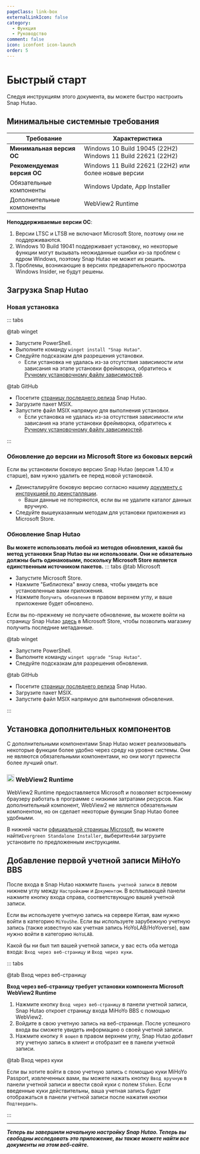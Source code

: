 ```yaml
---
pageClass: link-box
externalLinkIcon: false
category:
  - Функция
  - Руководство
comment: false
icon: iconfont icon-launch
order: 5
---
```


# Быстрый старт

Следуя инструкциям этого документа, вы можете быстро настроить Snap Hutao.

## <HopeIcon icon="iconfont icon-windows" size="1.7rem" color="rgb(0, 168, 232)" /> Минимальные системные требования

| Требование                  | Характеристика                                                   |
| --------------------------- | ---------------------------------------------------------------- |
| **Минимальная версия ОС**   | Windows 10 Build 19045 (22H2)<br/> Windows 11 Build 22621 (22H2) |
| **Рекомендуемая версия ОС** | Windows 11 Build 22621 (22H2) или более новые версии             |
| Обязательные компоненты     | Windows Update, App Installer                                    |
| Дополнительные компоненты   | WebView2 Runtime                                                 |

**Неподдерживаемые версии ОС**:

1. Версии LTSC и LTSB не включают Microsoft Store, поэтому они не поддерживаются.
2. Windows 10 Build 19041 поддерживает установку, но некоторые функции могут вызывать неожиданные ошибки из-за проблем с ядром Windows, поэтому Snap Hutao не может их решить.
3. Проблемы, возникающие в версиях предварительного просмотра Windows Insider, не будут решены.

## <HopeIcon icon="iconfont icon-cache" size="1.8rem" color="rgb(128, 161, 255)" /> Загрузка Snap Hutao

### Новая установка

::: tabs

@tab winget

- Запустите PowerShell.
- Выполните команду `winget install "Snap Hutao"`.
- Следуйте подсказкам для разрешения установки.
  - Если установка не удалась из-за отсутствия зависимости или зависания на этапе установки фреймворка, обратитесь к [Ручному установочному файлу зависимостей](advanced/dependency.md).

@tab GitHub

- Посетите [страницу последнего релиза](https://github.com/DGP-Studio/Snap.Hutao/releases/latest/) Snap Hutao.
- Загрузите пакет MSIX.
- Запустите файл MSIX напрямую для выполнения установки.
  - Если установка не удалась из-за отсутствия зависимости или зависания на этапе установки фреймворка, обратитесь к [Ручному установочному файлу зависимостей](advanced/dependency.md).

:::

### <HopeIcon icon="iconfont icon-refresh" size="1.5rem" color="rgb(127, 186, 0)" /> Обновление до версии из Microsoft Store из боковых версий

Если вы установили боковую версию Snap Hutao (версия 1.4.10 и старше), вам нужно удалить ее перед новой установкой.

- Деинсталируйте боковую версию согласно нашему [документу с инструкцией по деинсталляции](advanced/uninstall.html).
  - Ваши данные не потеряются, если вы не удалите каталог данных вручную.
- Следуйте вышеуказанным методам для установки приложения из Microsoft Store.

### <HopeIcon icon="iconfont icon-update" size="1.5rem" color="rgb(255, 185, 0)" /> Обновление Snap Hutao

**Вы можете использовать любой из методов обновления, какой бы метод установки Snap Hutao вы ни использовали. Они не обязательно должны быть одинаковыми, поскольку Microsoft Store является единственным источником пакетов.**
::: tabs
@tab Microsoft

- Запустите Microsoft Store.
- Нажмите "Библиотека" внизу слева, чтобы увидеть все установленные вами приложения.
- Нажмите `Получить обновления` в правом верхнем углу, и ваше приложение будет обновлено.

Если вы по-прежнему не получаете обновление, вы можете войти на страницу Snap Hutao [здесь](https://apps.microsoft.com/store/detail/snap-hutao/9PH4NXJ2JN52) в Microsoft Store, чтобы позволить магазину получить последние метаданные.

@tab winget

- Запустите PowerShell.
- Выполните команду `winget upgrade "Snap Hutao"`.
- Следуйте подсказкам для разрешения обновления.

@tab GitHub

- Посетите [страницу последнего релиза](https://github.com/DGP-Studio/Snap.Hutao/releases/latest/) Snap Hutao.
- Загрузите пакет MSIX.
- Запустите файл MSIX напрямую для выполнения обновления.

:::

## <HopeIcon icon="iconfont icon-expansion" size="1.7rem" color="rgb(7, 163, 161)" /> Установка дополнительных компонентов

С дополнительными компонентами Snap Hutao может реализовывать некоторые функции более удобно через среду на уровне системы.
Они не являются обязательными компонентами, но они могут принести более лучший опыт.

### <img src="/images/202312/MSEdge.webp" width="20" height="20"> WebView2 Runtime

WebView2 Runtime предоставляется Microsoft и позволяет встроенному браузеру работать в программе с низкими затратами ресурсов.
Как дополнительный компонент, WebView2 не является обязательным компонентом, но он сделает некоторые функции Snap Hutao более удобными.

В нижней части [официальной страницы Microsoft](https://developer.microsoft.com/zh-cn/microsoft-edge/webview2/),
вы можете найти`Evergreen Standalone Installer`, выберите`x64`и загрузите установите по предложенным инструкциям.

## <HopeIcon icon="iconfont icon-adduser" size="1.7rem" color="rgb(7, 163, 161)" /> Добавление первой учетной записи MiHoYo BBS

После входа в Snap Hutao нажмите `Панель учетной записи` в левом нижнем углу между `Настройками` и `Документом`. В
всплывающей панели нажмите кнопку входа справа, соответствующую вашей учетной записи.

Если вы используете учетную запись на сервере Китая, вам нужно войти в категорию `MiYouShe`. Если вы используете зарубежную учетную запись
(также известную как учетная запись HoYoLAB/HoYoverse), вам нужно войти в категорию `HoYoLAB`.

Какой бы ни был тип вашей учетной записи, у вас есть оба метода входа: `Вход через веб-страницу` и `Вход через куки`.

::: tabs

@tab Вход через веб-страницу

**Вход через веб-страницу требует установки компонента Microsoft WebView2 Runtime**

1. Нажмите кнопку `Вход через веб-страницу` в панели учетной записи, Snap Hutao откроет страницу входа MiHoYo BBS с помощью WebView2.
2. Войдите в свою учетную запись на веб-странице. После успешного входа вы сможете увидеть информацию о своей учетной записи.
3. Нажмите кнопку `Я вошел` в правом верхнем углу, Snap Hutao добавит эту учетную запись в клиент и отобразит ее в панели учетной записи.

@tab Вход через куки

Если вы хотите войти в свою учетную запись с помощью куки MiHoYo Passport, извлеченных вами, вы можете нажать кнопку `Ввод вручную`
в панели учетной записи и ввести свой куки с полем `SToken`. Если введенные куки действительны, ваша учетная запись будет отображаться в панели учетной записи после нажатия кнопки `Подтвердить`.

:::

---

_**Теперь вы завершили начальную настройку Snap Hutao. Теперь вы свободны исследовать это приложение, вы также можете
найти все документы на этом веб-сайте.**_
